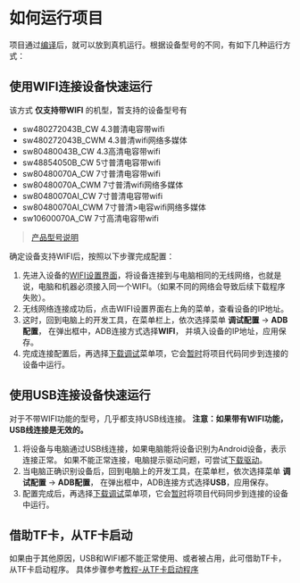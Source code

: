 # 如何运行项目
  项目通过[编译](how_to_compile_flythings.md)后，就可以放到真机运行。根据设备型号的不同，有如下几种运行方式：
  
## 使用WIFI连接设备快速运行
  该方式 **仅支持带WIFI** 的机型，暂支持的设备型号有  
  
 * sw480272043B_CW  4.3普清电容带wifi
 * sw480272043B_CWM 4.3普清wifi网络多媒体  
 * sw80480043B_CW  4.3高清电容带wifi
 * sw48854050B_CW   5寸普清电容带wifi
 * sw80480070A_CW   7寸普清电容带wifi
 * sw80480070A_CWM  7寸普清wifi网络多媒体
 * sw80480070AI_CW     7寸普清电容带wifi
 * sw80480070AI_CWM    7寸普清>电容wifi网络多媒体
 * sw10600070A_CW   7寸高清电容带wifi
 
 > [产品型号说明](board_tag_explain.md)
 
确定设备支持WIFI后，按照以下步骤完成配置：  
1. 先进入设备的[WIFI设置界面](wifi.md)，将设备连接到与电脑相同的无线网络，也就是说，电脑和机器必须接入同一个WIFI。（如果不同的网络会导致后续下载程序失败）。  
2. 无线网络连接成功后，点击WIFI设置界面右上角的菜单，查看设备的IP地址。  
3. 这时，回到电脑上的开发工具，在菜单栏上，依次选择菜单 **调试配置** -> **ADB配置**， 在弹出框中，ADB连接方式选择**WIFI**， 并填入设备的IP地址，应用保存。
4. 完成连接配置后，再选择[下载调试](adb_debug.md#下载调试)菜单项，它会[暂时](make_image.md)将项目代码同步到连接的设备中运行。

## 使用USB连接设备快速运行
对于不带WIFI功能的型号，几乎都支持USB线连接。   **注意：如果带有WIFI功能，USB线连接是无效的。**
  
1. 将设备与电脑通过USB线连接，如果电脑能将设备识别为Android设备，表示连接正常。 如果不能正常连接，电脑提示驱动问题，可尝试[下载驱动](install_adb_driver.md)。
2. 当电脑正确识别设备后，回到电脑上的开发工具，在菜单栏，依次选择菜单 **调试配置** -> **ADB配置**， 在弹出框中，ADB连接方式选择**USB**，应用保存。
3. 配置完成后，再选择[下载调试](adb_debug.md#下载调试)菜单项，它会[暂时](make_image.md)将项目代码同步到连接的设备中运行。


## 借助TF卡，从TF卡启动
如果由于其他原因，USB和WIFI都不能正常使用、或者被占用，此可借助TF卡，从TF卡启动程序。
具体步骤参考[教程-从TF卡启动程序](start_from_sdcard.md)
